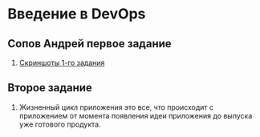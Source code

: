 # Введение в DevOps

##  Сопов Андрей первое задание 

1. [Скриншоты 1-го задания](ttps://disk.yandex.ru/d/NdLRSbP9V-wB7A)

## Второе задание

1. Жизненный цикл приложения это все, что происходит с приложением от момента появления идеи приложения до выпуска уже готового продукта.
